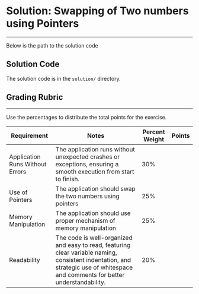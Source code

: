 # Solution: Swapping of Two numbers using Pointers
---
Below is the path to the solution code 

## Solution Code

The solution code is in the `solution/` directory.


## Grading Rubric
---
Use the percentages to distribute the total points for the exercise.

|**Requirement**|**Notes**|**Percent Weight**|**Points**|
|--|--|--|--|
|Application Runs Without Errors|	The application runs without unexpected crashes or exceptions, ensuring a smooth execution from start to finish.|30%|	|
|Use of Pointers|The application should swap the two numbers using pointers	|25%|	|
|Memory Manipulation	|The application should use proper mechanism of memory manipulation|	25%|	|
|Readability|	The code is well-organized and easy to read, featuring clear variable naming, consistent indentation, and strategic use of whitespace and comments for better understandability.	|20%| |

